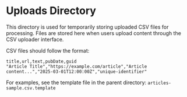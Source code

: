 # Uploads Directory

This directory is used for temporarily storing uploaded CSV files for processing. Files are stored here when users upload content through the CSV uploader interface.

CSV files should follow the format:
```
title,url,text,pubDate,guid
"Article Title","https://example.com/article","Article content...","2025-03-01T12:00:00Z","unique-identifier"
```

For examples, see the template file in the parent directory: `articles-sample.csv.template`